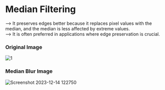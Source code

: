 # Median Filtering

 -->    It preserves edges better because it replaces pixel values with the median, and the median is less affected by extreme values.<br/>
 -->    It is often preferred in applications where edge preservation is crucial.<br/>

### Original Image
![1](https://github.com/Prerak8880/OpenCV_Python-Basics/assets/96664052/2129d69b-de67-41be-bc5f-6f549e202cb6)

### Median Blur Image
![Screenshot 2023-12-14 122750](https://github.com/Prerak8880/OpenCV_Python-Basics/assets/96664052/b0aace36-8370-47d1-976f-40a21986c607)
